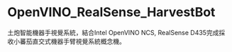# OpenVINO_RealSense_HarvestBot
土炮智能機器手視覺系統，結合Intel OpenVINO NCS, RealSense D435完成採收小蕃茄直交式機器手臂視覺系統概念機。
